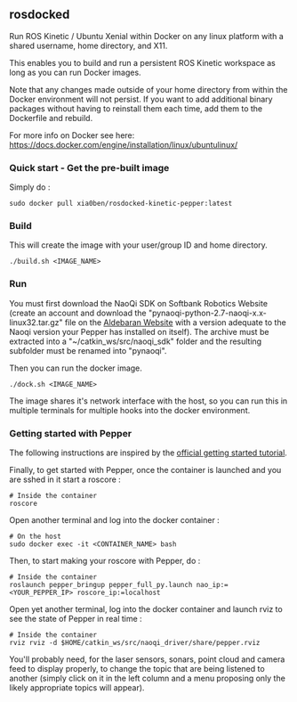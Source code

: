 ## rosdocked

Run ROS Kinetic / Ubuntu Xenial within Docker on any linux platform with a shared username, home directory, and X11.

This enables you to build and run a persistent ROS Kinetic workspace as long as you can run Docker images.

Note that any changes made outside of your home directory from within the Docker environment will not persist. If you want to add additional binary packages without having to reinstall them each time, add them to the Dockerfile and rebuild.

For more info on Docker see here: https://docs.docker.com/engine/installation/linux/ubuntulinux/

### Quick start - Get the pre-built image

Simply do :
```
sudo docker pull xia0ben/rosdocked-kinetic-pepper:latest
```

### Build

This will create the image with your user/group ID and home directory.

```
./build.sh <IMAGE_NAME>
```

### Run

You must first download the NaoQi SDK on Softbank Robotics Website (create an account and download the "pynaoqi-python-2.7-naoqi-x.x-linux32.tar.gz" file on the [Aldebaran Website](https://community.aldebaran.com/en/resources/software) with a version adequate to the Naoqi version your Pepper has installed on itself). The archive must be extracted into a "~/catkin_ws/src/naoqi_sdk" folder and the resulting subfolder must be renamed into "pynaoqi".

Then you can run the docker image.

```
./dock.sh <IMAGE_NAME>
```

The image shares it's  network interface with the host, so you can run this in multiple terminals for multiple hooks into the docker environment.

### Getting started with Pepper

The following instructions are inspired by the [official getting started tutorial](http://wiki.ros.org/pepper/Tutorials).

Finally, to get started with Pepper, once the container is launched and you are sshed in it start a roscore :

```
# Inside the container
roscore
```

Open another terminal and log into the docker container :

```
# On the host
sudo docker exec -it <CONTAINER_NAME> bash
```

Then, to start making your roscore with Pepper, do :

```
# Inside the container
roslaunch pepper_bringup pepper_full_py.launch nao_ip:=<YOUR_PEPPER_IP> roscore_ip:=localhost
```

Open yet another terminal, log into the docker container and launch rviz to see the state of Pepper in real time :

```
# Inside the container
rviz rviz -d $HOME/catkin_ws/src/naoqi_driver/share/pepper.rviz
```

You'll probably need, for the laser sensors, sonars, point cloud and camera feed to display properly, to change the topic that are being listened to another (simply click on it in the left column and a menu proposing only the likely appropriate topics will appear).
